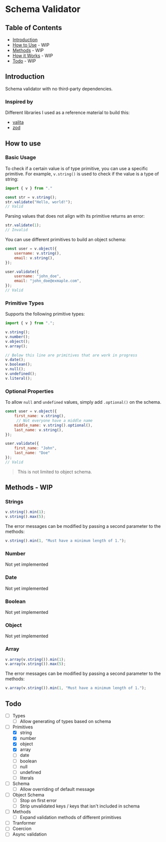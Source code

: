 # Schema Validator

## Table of Contents

* [Introduction](#introduction)
* [How to Use](#how-to-use) - WIP
* [Methods](#methods) - WIP
* [How it Works](#how-it-works) - WIP
* [Todo](#todo) - WIP

## Introduction

Schema validator with no third-party dependencies.

### Inspired by

Different libraries I used as a reference material to build this:
* [valita](https://github.com/badrap/valita)
* [zod](https://github.com/colinhacks/zod)

## How to use

### Basic Usage

To check if a certain value is of type primitive, you can use a specific primitive. 
For example, `v.string()` is used to check if the value is a type of string:

```js
import { v } from "."

const str = v.string();
str.validate("Hello, world!");
// Valid
```

Parsing values that does not align with its primitive returns an error:

```js
str.validate(1);
// Invalid
```

You can use different primitives to build an object schema:
```js
const user = v.object({
    username: v.string(),
    email: v.string(),
});

user.validate({
    username: "john_doe",
    email: "john_doe@exmaple.com",
});
// Valid
```

### Primitive Types

Supports the following primitive types:
```js
import { v } from ".";

v.string();
v.number();
v.object();
v.array();

// Below this line are primitives that are work in progress
v.date();
v.boolean();
v.null();
v.undefined();
v.literal();
```

### Optional Properties

To allow `null` and `undefined` values, simply add `.optional()` on the schema.

```js
const user = v.object({
    first_name: v.string(),
     // Not everyone have a middle name
    middle_name: v.string().optional(),
    last_name: v.string(),
});

user.validate({
    first_name: "John",
    last_name: "Doe"
});
// Valid
```

> This is not limited to object schema.

## Methods - WIP

### Strings

```js
v.string().min(1);
v.string().max(5);
```

The error messages can be modified by passing a second parameter to the methods:

```js
v.string().min(1, "Must have a minimum length of 1.");
```

### Number

Not yet implemented

### Date

Not yet implemented

### Boolean

Not yet implemented

### Object

Not yet implemented

### Array

```js
v.array(v.string()).min(1);
v.array(v.string()).max(5);
```

The error messages can be modified by passing a second parameter to the methods:

```js
v.array(v.string()).min(1, "Must have a minimum length of 1.");
```


## Todo
- [ ] Types
    - [ ] Allow generating of types based on schema 
- [ ] Primitives
    - [x] string
    - [x] number
    - [x] object
    - [x] array
    - [ ] date
    - [ ] boolean
    - [ ] null
    - [ ] undefined
    - [ ] literals
- [ ] Schema
    - [ ] Allow overriding of default message
- [ ] Object Schema
    - [ ] Stop on first error
    - [ ] Strip unvalidated keys / keys that isn't included in schema
- [ ] Methods
    - [ ] Expand validation methods of different primitives
- [ ] Tranformer
- [ ] Coercion
- [ ] Async validation
